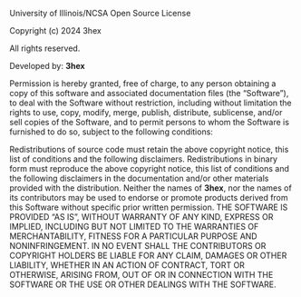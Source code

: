 University of Illinois/NCSA Open Source License

Copyright (c) 2024 3hex

All rights reserved.

Developed by: **3hex**

Permission is hereby granted, free of charge, to any person obtaining a copy of this software and associated documentation files (the “Software”), to deal with the Software without restriction, including without limitation the rights to use, copy, modify, merge, publish, distribute, sublicense, and/or sell copies of the Software, and to permit persons to whom the Software is furnished to do so, subject to the following conditions:

Redistributions of source code must retain the above copyright notice, this list of conditions and the following disclaimers.
Redistributions in binary form must reproduce the above copyright notice, this list of conditions and the following disclaimers in the documentation and/or other materials provided with the distribution.
Neither the names of **3hex**, nor the names of its contributors may be used to endorse or promote products derived from this Software without specific prior written permission.
THE SOFTWARE IS PROVIDED “AS IS”, WITHOUT WARRANTY OF ANY KIND, EXPRESS OR IMPLIED, INCLUDING BUT NOT LIMITED TO THE WARRANTIES OF MERCHANTABILITY, FITNESS FOR A PARTICULAR PURPOSE AND NONINFRINGEMENT. IN NO EVENT SHALL THE CONTRIBUTORS OR COPYRIGHT HOLDERS BE LIABLE FOR ANY CLAIM, DAMAGES OR OTHER LIABILITY, WHETHER IN AN ACTION OF CONTRACT, TORT OR OTHERWISE, ARISING FROM, OUT OF OR IN CONNECTION WITH THE SOFTWARE OR THE USE OR OTHER DEALINGS WITH THE SOFTWARE.